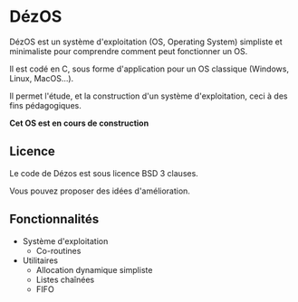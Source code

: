 # DézOS

DézOS est un système d'exploitation (OS, Operating System) simpliste et minimaliste pour comprendre comment peut fonctionner un OS.

Il est codé en C, sous forme d'application pour un OS classique (Windows, Linux, MacOS…).

Il permet l'étude, et la construction d'un système d'exploitation, ceci à des fins pédagogiques.

**Cet OS est en cours de construction**

## Licence

Le code de Dézos est sous licence BSD 3 clauses.

Vous pouvez proposer des idées d'amélioration.

## Fonctionnalités

* Système d'exploitation
  * Co-routines
* Utilitaires
  * Allocation dynamique simpliste
  * Listes chaînées
  * FIFO
